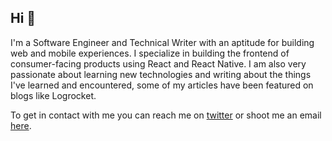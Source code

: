 ## Hi 👋

I'm a Software Engineer and Technical Writer with an aptitude for building web and mobile experiences. I specialize in building the frontend of consumer-facing products using React and React Native. I am also very passionate about learning new technologies and writing about the things I've learned and encountered, some of my articles have been featured on blogs like Logrocket. 

To get in contact with me you can reach me on [twitter](https://twitter.com/samabalap) or shoot me an email [here](mailto:samailabalap@gmail.com).

